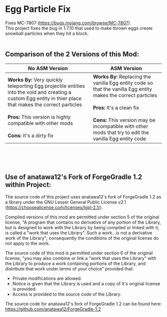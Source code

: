 # Egg Particle Fix
Fixes MC-7807 (https://bugs.mojang.com/browse/MC-7807).
<br>
This project fixes the bug in 1.7.10 that used to make thrown eggs create snowball particles when they hit a block.
<br>
<br>
## Comparison of the 2 Versions of this Mod:
| No ASM Version                                                                                                                                                                                                   | ASM Version                                                                                                                                                                                                                                                           |
|--------------------------------------------------------------------------------------------------------------------------------------------------------------------------------------------------------------------------------------------------------------------------------------------|-----------------------------------------------------------------------------------------------------------------------------------------------------------------------------------------------------------------------------------------------------------------------|
| **Works By:** Very quickly teleporting Egg projectile entities into the void and creating a custom Egg entity in thier place that makes the correct particles  <br> <br> **Pros:** This version is highly compatible with other mods <br> <br> **Cons:** It's a dirty fix | **Works By:** Replacing the vanilla Egg entity code so that the vanilla Egg entity makes the correct particles <br> <br> **Pros:** It's a clean fix <br> <br> **Cons:** This version may be incompatible with other mods that try to edit the vanilla Egg entity code |
<br>
<br>
<br>

## Use of anatawa12's Fork of ForgeGradle 1.2 within Project:
The source code of this project uses anatawa12's fork of ForgeGradle 1.2 as a library under the GNU Lesser General Public License v2.1 (https://choosealicense.com/licenses/lgpl-2.1/).
 

Compiled versions of this mod are permitted under section 5 of the original license, "A program that contains no derivative of any portion of the Library, but is designed to work with the Library by being compiled or linked with it, is called a "work that uses the Library". Such a work...is not a derivative work of the Library"; consequently the conditions of the original license do not apply to the work.


The source code of this mod is permitted under section 6 of the original license, "you may also combine or link a "work that uses the Library" with the Library to produce a work containing portions of the Library, and distribute that work under terms of your choice" provided that:
* Private modifications are allowed.
* Notice is given that the Library is used and a copy of it's original license is provided.
* Access is provided to the source code of the Library.


The source code for anatawa12's fork of ForgeGradle 1.2 can be found here: https://github.com/anatawa12/ForgeGradle-1.2
